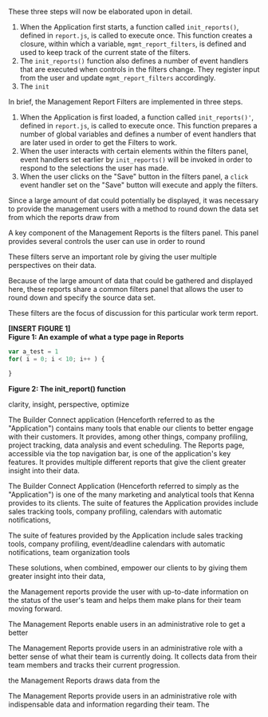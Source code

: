 

These three steps will now be elaborated upon in detail.

1.  When the Application first starts, a function called `init_reports()`,
    defined in `report.js`, is called to execute once. This function creates a
    closure, within which a variable, `mgmt_report_filters`, is defined and
    used to keep track of the current state of the filters.
2.  The `init_reports()` function also defines a number of event handlers that
    are executed when controls in the filters change. They register input from
    the user and update `mgmt_report_filters` accordingly.
3.  The `init`


In brief, the Management Report Filters are implemented in three steps.

1.  When the Application is first loaded, a function called `init_reports()'`,
    defined in `report.js`, is called to execute once. This function prepares a
    number of global variables and defines a number of event handlers that are
    later used in order to get the Filters to work.
2.  When the user interacts with certain elements within the filters panel,
    event handlers set earlier by `init_reports()` will be invoked in order to
    respond to the selections the user has made.
3.  When the user clicks on the "Save" button in the filters panel, a `click`
    event handler set on the "Save" button will execute and apply the filters.


Since a large amount of dat could potentially be displayed, it was necessary to provide the management users with a method to round down the data set from which the reports draw from

A key component of the Management Reports is the filters panel. This panel provides several controls the user can use in order to round

These filters serve an important
role by giving the user multiple perspectives on their data.

Because of the large amount of data that could be gathered and displayed here,
these reports share a common filters panel that allows the user to round down
and specify the source data set.

These filters are the focus of discussion for this particular work term report.

**[INSERT FIGURE 1]**  
**Figure 1: An example of what a type page in Reports**


```JavaScript
var a_test = 1
for( i = 0; i < 10; i++ ) {

}
```   
**Figure 2: The init_report() function**

clarity, insight, perspective, optimize

The Builder Connect application (Henceforth referred to as the "Application")
contains many tools that enable our clients to better engage with their
customers. It provides, among other things, company profiling, project
tracking, data analysis and event scheduling. The Reports page, accessible via
the top navigation bar, is one of the application's key features. It provides
multiple different reports that give the client greater insight into their
data.

The Builder Connect Application (Henceforth referred to simply as the
"Application") is one of the many marketing and analytical tools that Kenna
provides to its clients. The suite of features the Application provides include
sales tracking tools, company profiling, calendars with automatic
notifications,

The suite of features provided by the Application include sales tracking tools,
company profiling, event/deadline calendars with automatic notifications, team
organization tools

These solutions, when combined, empower our clients to  by giving them greater
insight into their data,


the Management reports provide the user with up-to-date information on the status
of the user's team and helps them make plans for their team moving forward.

The Management Reports enable users in an administrative role to get a better

The Management Reports provide users in an administrative role with a better
sense of what their team is currently doing. It collects data from their team
members and tracks their current progression.

the Management Reports draws data from the

The Management Reports provide users in an administrative role with
indispensable data and information regarding their team. The
